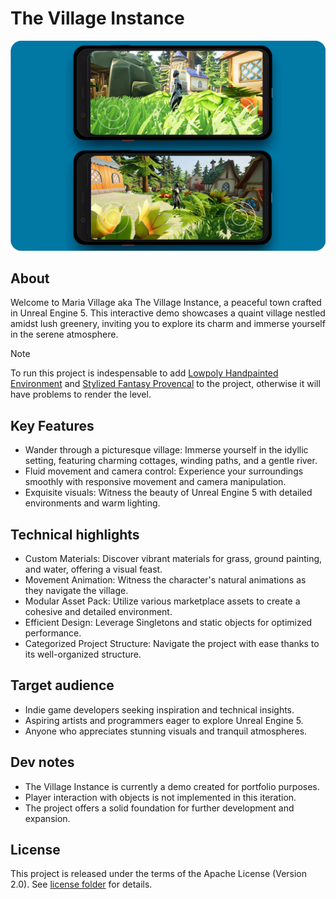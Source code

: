 
# The Village Instance

<img src="/media/result-the-village-instance-web.webp"/>

## About
Welcome to Maria Village aka The Village Instance, a peaceful town crafted in Unreal Engine 5. This interactive demo showcases a quaint village nestled amidst lush greenery, inviting you to explore its charm and immerse yourself in the serene atmosphere.

> [!NOTE]
> To run this project is indespensable to add [Lowpoly Handpainted Environment](https://www.unrealengine.com/marketplace/en-US/item/20ec1e974ab34d2e85a649e0c92543cb) and [Stylized Fantasy Provencal](https://www.unrealengine.com/marketplace/en-US/item/f0f978cdc78348b5b5d0b1c5a11e6d53) to the project, otherwise it will have problems to render the level.

## Key Features
- Wander through a picturesque village: Immerse yourself in the idyllic setting, featuring charming cottages, winding paths, and a gentle river.
- Fluid movement and camera control: Experience your surroundings smoothly with responsive movement and camera manipulation.
- Exquisite visuals: Witness the beauty of Unreal Engine 5 with detailed environments and warm lighting.

## Technical highlights
- Custom Materials: Discover vibrant materials for grass, ground painting, and water, offering a visual feast.
- Movement Animation: Witness the character's natural animations as they navigate the village.
- Modular Asset Pack: Utilize various marketplace assets to create a cohesive and detailed environment.
- Efficient Design: Leverage Singletons and static objects for optimized performance.
- Categorized Project Structure: Navigate the project with ease thanks to its well-organized structure.

## Target audience
- Indie game developers seeking inspiration and technical insights.
- Aspiring artists and programmers eager to explore Unreal Engine 5.
- Anyone who appreciates stunning visuals and tranquil atmospheres.

## Dev notes
- The Village Instance is currently a demo created for portfolio purposes.
- Player interaction with objects is not implemented in this iteration.
- The project offers a solid foundation for further development and expansion.

## License
This project is released under the terms of the Apache License (Version 2.0). See [license folder](/license/LICENSE.txt) for details.
